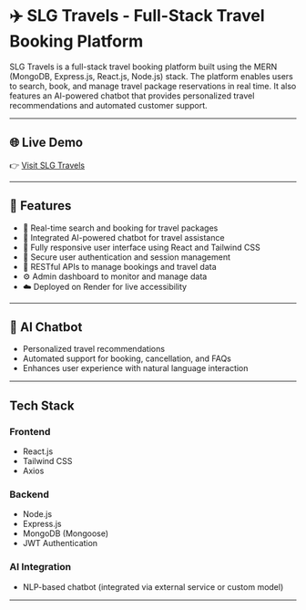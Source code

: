 # ✈️ SLG Travels - Full-Stack Travel Booking Platform

SLG Travels is a full-stack travel booking platform built using the MERN (MongoDB, Express.js, React.js, Node.js) stack. The platform enables users to search, book, and manage travel package reservations in real time. It also features an AI-powered chatbot that provides personalized travel recommendations and automated customer support.

---

## 🌐 Live Demo

👉 [Visit SLG Travels](https://slg-travels.onrender.com/)

---

## 🚀 Features

- 🔎 Real-time search and booking for travel packages
- 💬 Integrated AI-powered chatbot for travel assistance
- 📱 Fully responsive user interface using React and Tailwind CSS
- 🔐 Secure user authentication and session management
- 📡 RESTful APIs to manage bookings and travel data
- ⚙️ Admin dashboard to monitor and manage data
- ☁️ Deployed on Render for live accessibility

---

## 🧠 AI Chatbot

- Personalized travel recommendations
- Automated support for booking, cancellation, and FAQs
- Enhances user experience with natural language interaction

---

##  Tech Stack

### Frontend
- React.js
- Tailwind CSS
- Axios

### Backend
- Node.js
- Express.js
- MongoDB (Mongoose)
- JWT Authentication

### AI Integration
- NLP-based chatbot (integrated via external service or custom model)

---


